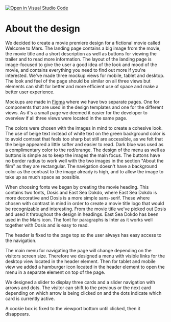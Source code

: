 [![Open in Visual Studio Code](https://classroom.github.com/assets/open-in-vscode-c66648af7eb3fe8bc4f294546bfd86ef473780cde1dea487d3c4ff354943c9ae.svg)](https://classroom.github.com/online_ide?assignment_repo_id=9677287&assignment_repo_type=AssignmentRepo)

# About the design
We decided to create a movie premiere design for a fictional movie called Welcome to Mars. The landing page contains a big image from the movie, the movie title and a short description as well as buttons for viewing the trailer and to read more information. The layout of the landing page is image-focused to give the user a good idea of the look and mood of the movie, and contains everything you need to find out more if you're interested. We've made three mockup views for mobile, tablet and desktop. The look and feel of the page should be similar on all three views but elements can shift for better and more efficient use of space and make a better user experience.

Mockups are made in [Figma](https://www.figma.com/) where we have two separate pages. One for components that are used in the design templates and one for the different views. As it's a small page we deemed it easier for the developer to overview if all three views were located in the same page.

The colors were chosen with the images in mind to create a cohesive look. The use of beige text instead of white text on the green background color is to avoid contrast that feels too sharp but still are accessible, as we felt that the beige appeared a little softer and easier to read. Dark blue was used as a complimentary color to the red/orange. The design of the menu as well as buttons is simple as to keep the images the main focus. The buttons have no border radius to work well with the two images in the section "About the film" as they are rectangular. The navigation doesn't have a background color as the contrast to the image already is high, and to allow the image to take up as much space as possible.

When choosing fonts we began by creating the movie heading. This contains two fonts, Dosis and East Sea Dokdo, where East Sea Dokdo is more decorative and Dosis is a more simple sans-serif. These where chosen with contrast in mind in order to create a movie title logo that would be recognizable and interesting. From the movie title we've picked out Dosis and used it throughout the design in headings. East Sea Dokdo has been used in the Mars icon. The font for paragraphs is Inter as it works well together with Dosis and is easy to read. 

The header is fixed to the page top so the user always has easy access to the navigation.

The main menu for navigating the page will change depending on the visitors screen size. Therefore we designed a menu with visible links for the desktop view located in the header element. Then for tablet and mobile view we added a hamburger icon located in the header element to open the menu in a separate element on top of the page.

We designed a slider to display three cards and a slider navigation with arrows and dots. The visitor can shift to the previous or the next card depending on which arrow is being clicked on and the dots indicate which card is currently active.

A cookie box is fixed to the viewport bottom until clicked, then it disappears. 
